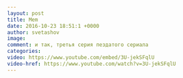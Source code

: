 ```yaml
--- 
layout: post 
title: Mem 
date: 2016-10-23 18:51:1 +0000 
author: svetashov 
image: 
comment: и так, третья серия пездатого сериала
categories: 
video: https://www.youtube.com/embed/3U-jekSFqlU
video-href: https://www.youtube.com/watch?v=3U-jekSFqlU
---
```

